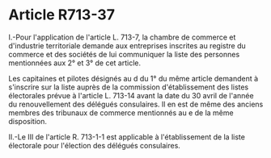# Article R713-37

I.-Pour l'application de l'article L. 713-7, la chambre de commerce et d'industrie territoriale demande aux entreprises inscrites au registre du commerce et des sociétés de lui communiquer la liste des personnes mentionnées aux 2° et 3° de cet article.

Les capitaines et pilotes désignés au d du 1° du même article demandent à s'inscrire sur la liste auprès de la commission d'établissement des listes électorales prévue à l'article L. 713-14 avant la date du 30 avril de l'année du renouvellement des délégués consulaires. Il en est de même des anciens membres des tribunaux de commerce mentionnés au e de la même disposition.

II.-Le III de l'article R. 713-1-1 est applicable à l'établissement de la liste électorale pour l'élection des délégués consulaires.
